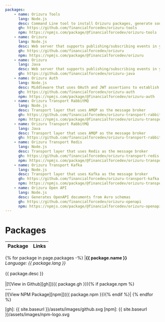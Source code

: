 ```yaml
---
packages:
    - name: Orizuru Tools
      lang: Node.js
      desc: Command Line tool to install Orizuru packages, generate source code and deploy to both Lightning Platform and Heroku
      gh: https://github.com/financialforcedev/orizuru-tools
      npm: https://npmjs.com/package/@financialforcedev/orizuru-tools
    - name: Orizuru
      lang: Node.js
      desc: Web server that supports publishing/subscribing events in your chosen Transport Layer
      gh: https://github.com/financialforcedev/orizuru
      npm: https://npmjs.com/package/@financialforcedev/orizuru
    - name: Orizuru
      lang: Java
      desc: Web server that supports publishing/subscribing events in your chosen Transport Layer
      gh: https://github.com/financialforcedev/orizuru-java
    - name: Orizuru Auth
      lang: Node.js
      desc: Middleware that uses OAuth and JWT assertions to establish the authenticity of requests from the Lightning Platform, and to read and write data back to the corresponding Salesforce org
      gh: https://github.com/financialforcedev/orizuru-auth
      npm: https://npmjs.com/package/@financialforcedev/orizuru-auth
    - name: Orizuru Transport RabbitMQ
      lang: Node.js
      desc: Transport layer that uses AMQP as the message broker
      gh: https://github.com/financialforcedev/orizuru-transport-rabbitmq
      npm: https://npmjs.com/package/@financialforcedev/orizuru-transport-rabbitmq
    - name: Orizuru Transport RabbitMQ
      lang: Java
      desc: Transport layer that uses AMQP as the message broker
      gh: https://github.com/financialforcedev/orizuru-transport-rabbitmq-java
    - name: Orizuru Transport Redis
      lang: Node.js
      desc: Transport layer that uses Redis as the message broker
      gh: https://github.com/financialforcedev/orizuru-transport-redis
      npm: https://npmjs.com/package/@financialforcedev/orizuru-transport-redis
    - name: Orizuru Transport Kafka
      lang: Node.js
      desc: Transport layer that uses Kafka as the message broker
      gh: https://github.com/financialforcedev/orizuru-transport-kafka
      npm: https://npmjs.com/package/@financialforcedev/orizuru-transport-kafka
    - name: Orizuru Open API
      lang: Node.js
      desc: Generates OpenAPI documents from Avro schemas
      gh: https://github.com/financialforcedev/orizuru-openapi
      npm: https://npmjs.com/package/@financialforcedev/orizuru-openapi
---
```


# Packages

| Package | Links |
|---------|:-----:|
{% for package in page.packages -%}
|__{{ package.name }}__<br/>_Language: {{ package.lang }}_<br/><br/>{{ package.desc }}<br/><br/>|[![View in Github][gh]]({{ package.gh }}){% if package.npm %}<br/>---<br/>[![View NPM Package][npm]]({{ package.npm }}){% endif %}|
{% endfor %}


[gh]: {{ site.baseurl }}/assets/images/github.svg
[npm]: {{ site.baseurl }}/assets/images/npm-logo.svg

